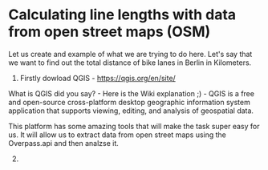 
<h1> Calculating line lengths with data from open street maps (OSM) </h1>

Let us create and example of what we are trying to do here. Let's say that we want to find out the total distance of bike lanes in Berlin in Kilometers.

1) Firstly dowload QGIS - https://qgis.org/en/site/

What is QGIS did you say? - Here is the Wiki explanation ;) - QGIS is a free and open-source cross-platform desktop geographic information system application that supports viewing, editing, and analysis of geospatial data.

This platform has some amazing tools that will make the task super easy for us. It will allow us to extract data from open street maps using the Overpass.api and then analzse it. 


2)
